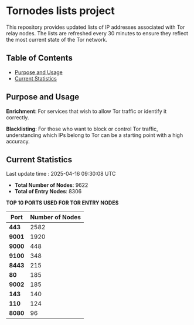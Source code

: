 # Tornodes lists project

This repository provides updated lists of IP addresses associated with Tor relay nodes. The lists are refreshed every 30 minutes to ensure they reflect the most current state of the Tor network.

## Table of Contents

- [Purpose and Usage](#purpose-and-usage)
- [Current Statistics](#current-statistics)


## Purpose and Usage

**Enrichment**: For services that wish to allow Tor traffic or identify it correctly.

**Blacklisting**: For those who want to block or control Tor traffic, understanding which IPs belong to Tor can be a starting point with a high accuracy.

## Current Statistics

Last update time : 2025-04-16 09:30:08 UTC

- **Total Number of Nodes**: 9622
- **Total of Entry Nodes**: 8306

**TOP 10 PORTS USED FOR TOR ENTRY NODES**

| **Port** | **Number of Nodes** |
|------|-----------------|
| **443**   | 2582  |
| **9001**   | 1920  |
| **9000**   | 448  |
| **9100**   | 348  |
| **8443**   | 215  |
| **80**   | 185  |
| **9002**   | 185  |
| **143**   | 140  |
| **110**   | 124  |
| **8080**   | 96  |

